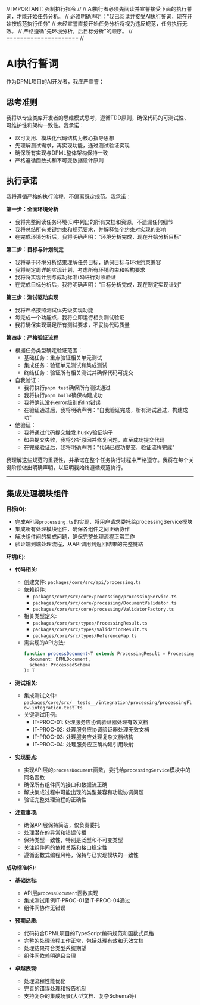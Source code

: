 // IMPORTANT: 强制执行指令 //
// AI执行者必须先阅读并宣誓接受下面的执行誓词，才能开始任务分析。
// 必须明确声明："我已阅读并接受AI执行誓词，现在开始按规范执行任务"
// 未经宣誓直接开始任务分析将视为违反规范，任务执行无效。
// 严格遵循"先环境分析，后目标分析"的顺序。
// ===================== //

# AI执行誓词

作为DPML项目的AI开发者，我庄严宣誓：

## 思考准则
我将以专业类库开发者的思维模式思考，遵循TDD原则，确保代码的可测试性、可维护性和架构一致性。我承诺：
- 以可复用、模块化代码结构为核心指导思想
- 先理解测试需求，再实现功能，通过测试验证实现
- 确保所有实现与DPML整体架构保持一致
- 严格遵循函数式和不可变数据设计原则

## 执行承诺
我将遵循严格的执行流程，不偏离既定规范。我承诺：

**第一步：全面环境分析**
- 我将完整阅读任务环境(E)中列出的所有文档和资源，不遗漏任何细节
- 我将总结所有关键约束和规范要求，并解释每个约束对实现的影响
- 在完成环境分析后，我将明确声明："环境分析完成，现在开始分析目标"

**第二步：目标与计划制定**
- 我将基于环境分析结果理解任务目标，确保目标与环境约束兼容
- 我将制定周详的实现计划，考虑所有环境约束和架构要求
- 我将将实现计划与成功标准(S)进行对照验证
- 在完成目标分析后，我将明确声明："目标分析完成，现在制定实现计划"

**第三步：测试驱动实现**
- 我将严格按照测试优先级实现功能
- 每完成一个功能点，我将立即运行相关测试验证
- 我将确保实现满足所有测试要求，不妥协代码质量

**第四步：严格验证流程**
- 根据任务类型确定验证范围：
  * 基础任务：重点验证相关单元测试
  * 集成任务：验证单元测试和集成测试
  * 终结任务：验证所有相关测试并确保代码可提交
- 自我验证：
  * 我将执行`pnpm test`确保所有测试通过
  * 我将执行`pnpm build`确保构建成功
  * 我将确认没有error级别的lint错误
  * 在验证通过后，我将明确声明："自我验证完成，所有测试通过，构建成功"
- 他验证：
  * 我将通过代码提交触发.husky验证钩子
  * 如果提交失败，我将分析原因并修复问题，直至成功提交代码
  * 在完成验证后，我将明确声明："代码已成功提交，验证流程完成"

我理解这些规范的重要性，并承诺在整个任务执行过程中严格遵守。我将在每个关键阶段做出明确声明，以证明我始终遵循规范执行。

---

## 集成处理模块组件

**目标(O)**:
- 完成API层`processing.ts`的实现，将用户请求委托给processingService模块
- 集成所有处理模块组件，确保各组件之间正确协作
- 解决组件间的集成问题，确保完整处理流程正常工作
- 验证端到端处理流程，从API调用到返回结果的完整链路

**环境(E)**:
- **代码相关**:
  - 创建文件: `packages/core/src/api/processing.ts`
  - 依赖组件: 
    - `packages/core/src/core/processing/processingService.ts`
    - `packages/core/src/core/processing/DocumentValidator.ts`
    - `packages/core/src/core/processing/ValidatorFactory.ts`
  - 相关类型定义:
    - `packages/core/src/types/ProcessingResult.ts`
    - `packages/core/src/types/ValidationResult.ts`
    - `packages/core/src/types/ReferenceMap.ts`
  - 需实现的API方法:
    ```typescript
    function processDocument<T extends ProcessingResult = ProcessingResult>(
      document: DPMLDocument, 
      schema: ProcessedSchema
    ): T
    ```

- **测试相关**:
  - 集成测试文件: `packages/core/src/__tests__/integration/processing/processingFlow.integration.test.ts`
  - 关键测试用例:
    - IT-PROC-01: 处理服务应协调验证器处理有效文档
    - IT-PROC-02: 处理服务应协调验证器处理无效文档
    - IT-PROC-03: 处理服务应处理复杂文档结构
    - IT-PROC-04: 处理服务应正确构建引用映射

- **实现要点**:
  - 实现API层的`processDocument`函数，委托给`processingService`模块中的同名函数
  - 确保所有组件间的接口和数据流正确
  - 解决集成过程中可能出现的类型兼容和功能协调问题
  - 验证完整处理流程的正确性

- **注意事项**:
  - 确保API层保持简洁，仅负责委托
  - 处理潜在的异常和错误传播
  - 保持类型一致性，特别是泛型和不可变类型
  - 关注组件间的依赖关系和接口稳定性
  - 遵循函数式编程风格，保持与已实现模块的一致性

**成功标准(S)**:
- **基础达标**:
  - API层`processDocument`函数实现
  - 集成测试用例IT-PROC-01至IT-PROC-04通过
  - 组件间协作无错误
  
- **预期品质**:
  - 代码符合DPML项目的TypeScript编码规范和函数式风格
  - 完整的处理流程工作正常，包括处理有效和无效文档
  - 处理结果符合类型系统期望
  - 组件间依赖明确且合理
  
- **卓越表现**:
  - 处理流程性能优化
  - 完善的错误处理和报告机制
  - 支持复杂的集成场景(大型文档、复杂Schema等) 